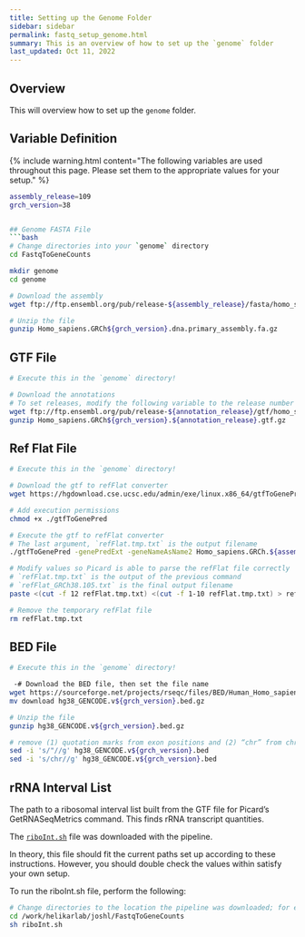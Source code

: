 ```yaml
---
title: Setting up the Genome Folder
sidebar: sidebar
permalink: fastq_setup_genome.html
summary: This is an overview of how to set up the `genome` folder
last_updated: Oct 11, 2022
---
```


## Overview
This will overview how to set up the `genome` folder.

## Variable Definition
{% include warning.html content="The following variables are used throughout this page. Please set them to the appropriate values for your setup." %}
```bash
assembly_release=109
grch_version=38
```

```bash

## Genome FASTA File
```bash
# Change directories into your `genome` directory
cd FastqToGeneCounts

mkdir genome
cd genome

# Download the assembly
wget ftp://ftp.ensembl.org/pub/release-${assembly_release}/fasta/homo_sapiens/dna/Homo_sapiens.GRCh${grch_version}.dna.primary_assembly.fa.gz

# Unzip the file
gunzip Homo_sapiens.GRCh${grch_version}.dna.primary_assembly.fa.gz
```

## GTF File
```bash
# Execute this in the `genome` directory!

# Download the annotations
# To set releases, modify the following variable to the release number
wget ftp://ftp.ensembl.org/pub/release-${annotation_release}/gtf/homo_sapiens/Homo_sapiens.GRCh${grch_version}.${annotation_release}.gtf.gz
gunzip Homo_sapiens.GRCh${grch_version}.${annotation_release}.gtf.gz
```

## Ref Flat File
```bash
# Execute this in the `genome` directory!

# Download the gtf to refFlat converter
wget https://hgdownload.cse.ucsc.edu/admin/exe/linux.x86_64/gtfToGenePred

# Add execution permissions
chmod +x ./gtfToGenePred

# Execute the gtf to refFlat converter
# The last argument, `refFlat.tmp.txt` is the output filename
./gtfToGenePred -genePredExt -geneNameAsName2 Homo_sapiens.GRCh.${assembly_release}.gtf refFlat.tmp.txt

# Modify values so Picard is able to parse the refFlat file correctly
# `refFlat.tmp.txt` is the output of the previous command
# `refFlat_GRCh38.105.txt` is the final output filename
paste <(cut -f 12 refFlat.tmp.txt) <(cut -f 1-10 refFlat.tmp.txt) > refFlat_GRCh${grch_version}.${assembly_release}.txt

# Remove the temporary refFlat file
rm refFlat.tmp.txt
```

## BED File
```bash
# Execute this in the `genome` directory!

 -# Download the BED file, then set the file name
wget https://sourceforge.net/projects/rseqc/files/BED/Human_Homo_sapiens/hg38_GENCODE.v${grch_version}.bed.gz/download
mv download hg38_GENCODE.v${grch_version}.bed.gz

# Unzip the file
gunzip hg38_GENCODE.v${grch_version}.bed.gz

# remove (1) quotation marks from exon positions and (2) “chr” from chromosome indices
sed -i 's/"//g' hg38_GENCODE.v${grch_version}.bed
sed -i 's/chr//g' hg38_GENCODE.v${grch_version}.bed
```

## rRNA Interval List
The path to a ribosomal interval list built from the GTF file for Picard’s GetRNASeqMetrics command. This finds rRNA transcript quantities.

The [`riboInt.sh`](https://github.com/HelikarLab/FastqToGeneCounts/blob/436b87c7f40278e918c0ea4b42180243bb84b1d7/riboInt.sh) file was downloaded with the pipeline.

In theory, this file should fit the current paths set up according to these instructions. However, you should double check the values within satisfy your own setup.

To run the riboInt.sh file, perform the following:

```bash
# Change directories to the location the pipeline was downloaded; for example:
cd /work/helikarlab/joshl/FastqToGeneCounts
sh riboInt.sh
```
